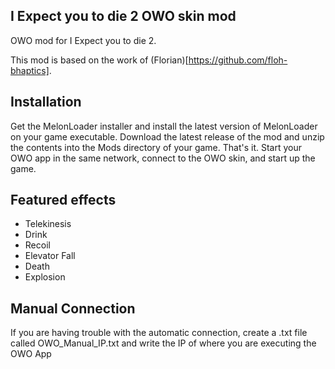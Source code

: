 ## I Expect you to die 2 OWO skin mod
OWO mod for I Expect you to die 2.

This mod is based on the work of (Florian)[https://github.com/floh-bhaptics].

## Installation
Get the MelonLoader installer and install the latest version of MelonLoader on your game executable.
Download the latest release of the mod and unzip the contents into the Mods directory of your game.
That's it. Start your OWO app in the same network, connect to the OWO skin, and start up the game.

## Featured effects
- Telekinesis
- Drink
- Recoil
- Elevator Fall
- Death
- Explosion

## Manual Connection
If you are having trouble with the automatic connection, create a .txt file called OWO_Manual_IP.txt and write the IP of where you are executing the OWO App
